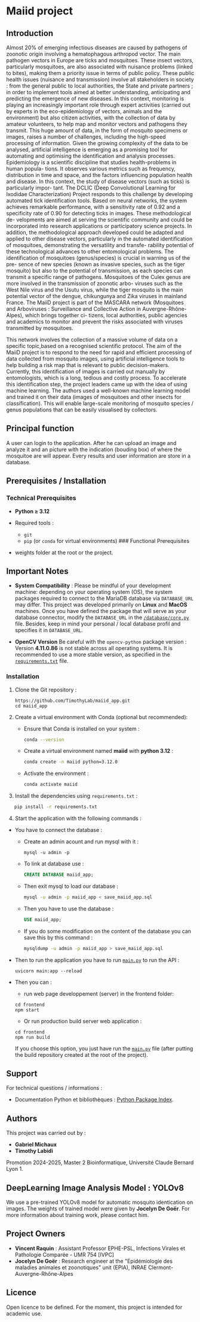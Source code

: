 # Maiid project

## Introduction

Almost 20% of emerging infectious diseases are caused by pathogens of zoonotic origin involving a hematophagous arthropod vector. The main pathogen vectors in Europe are
ticks and mosquitoes. These insect vectors, particularly mosquitoes, are also associated
with nuisance problems (linked to bites), making them a priority issue in terms of public
policy. These public health issues (nuisance and transmission) involve all stakeholders in
society : from the general public to local authorities, the State and private partners ; in
order to implement tools aimed at better understanding, anticipating and predicting the
emergence of new diseases.
In this context, monitoring is playing an increasingly important role through expert
activities (carried out by experts in the eco-epidemiology of vectors, animals and the
environment) but also citizen activities, with the collection of data by amateur volunteers,
to help map and monitor vectors and pathogens they transmit. This huge amount of data,
in the form of mosquito specimens or images, raises a number of challenges, including
the high-speed processing of information. Given the growing complexity of the data to
be analysed, artificial intelligence is emerging as a promising tool for automating and
optimising the identification and analysis processes.
Epidemiology is a scientific discipline that studies health-problems in human popula-
tions. It observes various metrics such as frequency, distribution in time and space, and
the factors influencing population health and disease.
In this context, the study of disease vectors (such as ticks) is particularly impor-
tant. The DCLIC (Deep Convolutional Learning for Ixodidae Characterization) Project
responds to this challenge by developing automated tick identification tools. Based on
neural networks, the system achieves remarkable performance, with a sensitivity rate of
0.92 and a specificity rate of 0.90 for detecting ticks in images. These methodological de-
velopments are aimed at serving the scientific community and could be incorporated into
research applications or participatory science projects. In addition, the methodological
approach developed could be adapted and applied to other disease vectors, particularly
in the automated identification of mosquitoes, demonstrating the versatility and transfe-
rability potential of these technological advances to other entomological problems.
The identification of mosquitoes (genus/species) is crucial in warning us of the pre-
sence of new species (known as invasive species, such as the tiger mosquito) but also to
the potential of transmission, as each species can transmit a specific range of pathogens.
Mosquitoes of the Culex genus are more involved in the transmission of zoonotic arbo-
viruses such as the West Nile virus and the Usutu virus, while the tiger mosquito is the
main potential vector of the dengue, chikungunya and Zika viruses in mainland France.
The MaiiD project is part of the MASCARA network (Mosquitoes and Arboviruses :
Surveillance and Collective Action in Auvergne-Rhône-Alpes), which brings together ci-
tizens, local authorities, public agencies and academics to monitor and prevent the risks
associated with viruses transmitted by mosquitoes.

This network involves the collection of a massive volume of data on a specific topic,based on a recognised scientific protocol. The aim of the MaiiD project is to respond
to the need for rapid and efficient processing of data collected from mosquito images,
using artificial intelligence tools to help building a risk map that is relevant to public
decision-makers.
Currently, this identification of images is carried out manually by entomologists, which
is a long, tedious and costly process. To accelerate this identification step, the project
leaders came up with the idea of using machine learning. The authors used a well-known
machine learning model and trained it on their data (images of mosquitoes and other
insects for classification). This will enable large-scale monitoring of mosquito species /
genus populations that can be easily visualised by collectors.

## Principal function

A user can login to the application. After he can upload an image and analyze it and an picture with the indication (bouding box) of where the mosquitoe are will appear. Every results and user information are store in a database.

## Prerequisites / Installation

### Technical Prerequisites

- **Python ≥ 3.12**
- Required tools :
  - `git`
  - `pip` (or `conda` for virtual environments)
### Functional Prerequisites

- weights folder at the root or the project.

## Important Notes

- **System Compatibility**  : Please be mindful of your development machine: depending on your operating system (OS), the system packages required to connect to the MariaDB database via `DATABASE_URL` may differ. This project was developed primarily on **Linux** and **MacOS** machines. Once you have defined the package that will serve as your database connector, modify the `DATABASE_URL` in the [`/database/core.py`](.//database/core.py) file. Besides, keep in mind your personal / local database profil and specifies it in  `DATABASE_URL`.

  
- **OpenCV Version**
  Be careful with the `opencv-python` package version :
  Version **4.11.0.86** is not stable across all operating systems.
  It is recommended to use a more stable version, as specified in the [`requirements.txt`](./requirements.txt) file.

### Installation

1. Clone the Git repository :

   ```
   https://github.com/TimothyLab/maiid_app.git
   cd maiid_app
   ```
2. Create a virtual environment with Conda (optional but recommended):

   - Ensure that Conda is installed on your system :

     ```bash
     conda --version
     ```
   - Create a virtual environment named **maiid** with **python 3.12** :

     ```bash
     conda create -n maiid python=3.12.0
     ```
   - Activate  the environment :

     ```bash
     conda activate maiid
     ```
3. Install the dependencies using `requirements.txt` :

```bash
   pip install -r requirements.txt
```

4. Start the application with the following commands :

- You have to connect the database :

  - Create an admin acount and run mysql with it :

    ```
    mysql -u admin -p
    ```
  - To link at database use :

    ```sql
    CREATE DATABASE maiid_app;
    ```
  - Then exit mysql to load our database :

    ```bash
    mysql -u admin -p maiid_app < save_maiid_app.sql
    ```
  - Then you have to use the database :

    ```sql
    USE maiid_app;
    ```
  - If you do some modification on the content of the database you can save this by this command :

    ```bash
    mysqldump -u admin -p maiid_app > save_maiid_app.sql
    ```
- Then to run the application you have to run [`main.py`](main.py) to run the API :

  ```
  uvicorn main:app --reload
  ```
- Then you can :

  - run web page developpement (server) in the frontend folder:

  ```
  cd frontend
  npm start
  ```

  - Or run production build server web application :

  ```
  cd frontend
  npm run build
  ```

  If you choose this option, you just have run the [`main.py`](main.py) file (after putting the build repository created at the root of the project).

## Support

For technical questions / informations :

* Documentation Python et bibliothèques : [Python Package Index](https://pypi.org/).

## Authors

This project was carried out by :

* **Gabriel Michaux**
* **Timothy Labidi**

Promotion 2024-2025, Master 2 Bioinformatique, Université Claude Bernard Lyon 1.

## DeepLearning Image Analysis Model : YOLOv8 

We use a pre-trained YOLOv8 model for automatic mosquito identication on images. The weights of trained model were given by **Jocelyn De Goër**. For more information about training work, please contact him. 

## Project Owners

* **Vincent Raquin** : Assistant Professor EPHE-PSL, Infections Virales et Pathologie
Comparée - UMR 754 [IVPC]
* **Jocelyn De Goër** : Research engineer at the "Epidémiologie des maladies animales
et zoonotiques" unit (EPIA), INRAE Clermont-Auvergne-Rhône-Alpes

## Licence

Open licence to be defined. For the moment, this project is intended for academic use.

